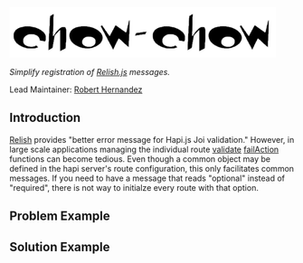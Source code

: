 ![logo]

_Simplify registration of [Relish.js][Relish] messages._

Lead Maintainer: [Robert Hernandez]

## Introduction

[Relish] provides "better error message for Hapi.js Joi validation." However, in large scale applications managing the individual route [validate] [failAction] functions can become tedious. Even though a common object may be defined in the hapi server's route configuration, this only facilitates common messages. If you need to have a message that reads "optional" instead of "required", there is not way to initialze every route with that option.

## Problem Example


## Solution Example


[Relish]: https://github.com/dialexa/relish
[hapi]: https://hapijs.com/
[joi]: https://github.com/hapijs/joi
[failAction]: https://hapijs.com/api#lifecycle-failAction
[validate]: https://hapijs.com/api#-routeoptionsvalidate
[Robert Hernandez]: https://github.com/gentleman-turk
[logo]:https://github.com/gentleman-turk/chow-chow/raw/master/images/logo.png